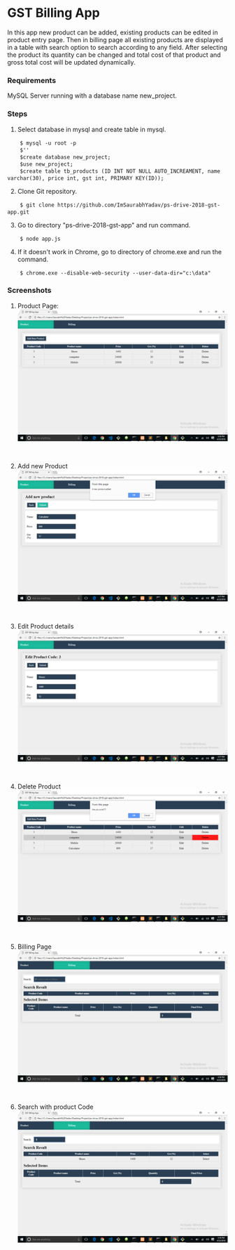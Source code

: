 # GST Billing App

In this app new product can be added, existing products can be edited in product entry page. Then in billing page all existing products are displayed in a table with search option to search according to any field. After selecting the product its quantity can be changed and total cost of that product and gross total cost will be updated dynamically.<br>

### Requirements
MySQL Server running with a database name new_project.<br>

### Steps

1. Select database in mysql and create table in mysql.
```
	$ mysql -u root -p
	$''
	$create database new_project;
	$use new_project;
	$create table tb_products (ID INT NOT NULL AUTO_INCREAMENT, name varchar(30), price int, gst int, PRIMARY KEY(ID));
```

2. Clone Git repository.
```
	$ git clone https://github.com/ImSaurabhYadav/ps-drive-2018-gst-app.git
```

3. Go to directory "ps-drive-2018-gst-app" and run command.
```
	$ node app.js
```

4. If it doesn't work in Chrome, go to directory of chrome.exe and run the command.
```
	$ chrome.exe --disable-web-security --user-data-dir="c:\data"
```


### Screenshots
1. Product Page:
![](./Screenshots/1.png)
<br>

2. Add new Product
![](./Screenshots/2.png)
<br>

3. Edit Product details
![](./Screenshots/3.png)
<br>

4. Delete Product
![](./Screenshots/4.png)
<br>

5. Billing Page
![](./Screenshots/5.png)
<br>

6. Search with product Code
![](./Screenshots/6.png)
<br>

